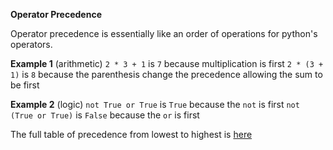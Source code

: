 **Operator Precedence**

Operator precedence is essentially like an order of operations for python's operators.

**Example 1** (arithmetic)
`2 * 3 + 1` is `7` because multiplication is first
`2 * (3 + 1)` is `8` because the parenthesis change the precedence allowing the sum to be first

**Example 2** (logic)
`not True or True` is `True` because the `not` is first
`not (True or True)` is `False` because the `or` is first

The full table of precedence from lowest to highest is [here](https://docs.python.org/3/reference/expressions.html#operator-precedence)
